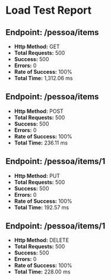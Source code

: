 # Load Test Report

## Endpoint: /pessoa/items
- **Http Method:** GET
- **Total Requests:** 500
- **Success:** 500
- **Errors:** 0
- **Rate of Success:** 100%
- **Total Time:** 1,312.06 ms

## Endpoint: /pessoa/items
- **Http Method:** POST
- **Total Requests:** 500
- **Success:** 500
- **Errors:** 0
- **Rate of Success:** 100%
- **Total Time:** 236.11 ms

## Endpoint: /pessoa/items/1
- **Http Method:** PUT
- **Total Requests:** 500
- **Success:** 500
- **Errors:** 0
- **Rate of Success:** 100%
- **Total Time:** 192.57 ms

## Endpoint: /pessoa/items/1
- **Http Method:** DELETE
- **Total Requests:** 500
- **Success:** 500
- **Errors:** 0
- **Rate of Success:** 100%
- **Total Time:** 228.00 ms

